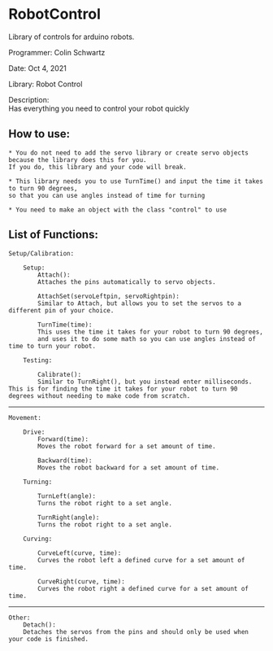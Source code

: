 # RobotControl
Library of controls for arduino robots.


Programmer: Colin Schwartz

Date: Oct 4, 2021

Library: Robot Control

Description:                                           
Has everything you need to control your robot quickly  



How to use:
---------------------------------------
	* You do not need to add the servo library or create servo objects because the library does this for you. 
	If you do, this library and your code will break.
	
	* This library needs you to use TurnTime() and input the time it takes to turn 90 degrees, 
	so that you can use angles instead of time for turning
	
	* You need to make an object with the class "control" to use


List of Functions:
---------------------------------------
	Setup/Calibration:
	
		Setup:
			Attach():
			Attaches the pins automatically to servo objects.

			AttachSet(servoLeftpin, servoRightpin):
			Similar to Attach, but allows you to set the servos to a different pin of your choice.      
		
			TurnTime(time):				
			This uses the time it takes for your robot to turn 90 degrees, 
			and uses it to do some math so you can use angles instead of time to turn your robot.
			
		Testing:
		
			Calibrate():
			Similar to TurnRight(), but you instead enter milliseconds. This is for finding the time it takes for your robot to turn 90 degrees without needing to make code from scratch.

---------------------------------------

	Movement:

		Drive:
			Forward(time):
			Moves the robot forward for a set amount of time.

			Backward(time):
			Moves the robot backward for a set amount of time.

		Turning:

			TurnLeft(angle):
			Turns the robot right to a set angle.

			TurnRight(angle):
			Turns the robot right to a set angle.

		Curving:

			CurveLeft(curve, time):
			Curves the robot left a defined curve for a set amount of time.

			CurveRight(curve, time):
			Curves the robot right a defined curve for a set amount of time.

---------------------------------------

	Other:
		Detach():
		Detaches the servos from the pins and should only be used when your code is finished.
